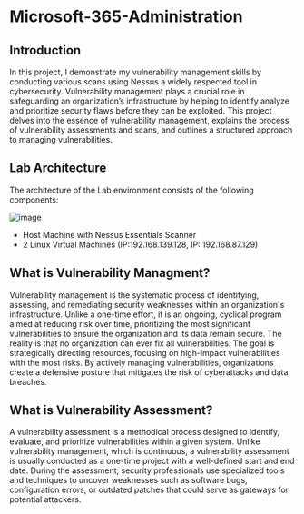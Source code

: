 # Microsoft-365-Administration


## Introduction
In this project, I demonstrate my vulnerability management skills by conducting various scans using Nessus a widely respected tool in cybersecurity. Vulnerability management plays a crucial role in safeguarding an organization’s infrastructure by helping to identify analyze and prioritize security flaws before they can be exploited. This project delves into the essence of vulnerability management, explains the process of vulnerability assessments and scans, and outlines a structured approach to managing vulnerabilities.


## Lab Architecture
The architecture of the Lab environment consists of the following components:


![image](https://github.com/user-attachments/assets/bb9f7b0f-d843-41db-a041-dca4507ecb35)






- Host Machine with Nessus Essentials Scanner
- 2 Linux Virtual Machines (IP:192.168.139.128, IP: 192.168.87.129) 




## What is Vulnerability Managment?
Vulnerability management is the systematic process of identifying, assessing, and remediating security weaknesses within an organization's infrastructure. Unlike a one-time effort, it is an ongoing, cyclical program aimed at reducing risk over time, prioritizing the most significant vulnerabilities to ensure the organization and its data remain secure. The reality is that no organization can ever fix all vulnerabilities. The goal is strategically directing resources, focusing on high-impact vulnerabilities with the most risks. By actively managing vulnerabilities, organizations create a defensive posture that mitigates the risk of cyberattacks and data breaches.

## What is Vulnerability Assessment?
A vulnerability assessment is a methodical process designed to identify, evaluate, and prioritize vulnerabilities within a given system. Unlike vulnerability management, which is continuous, a vulnerability assessment is usually conducted as a one-time project with a well-defined start and end date. During the assessment, security professionals use specialized tools and techniques to uncover weaknesses such as software bugs, configuration errors, or outdated patches that could serve as gateways for potential attackers.
